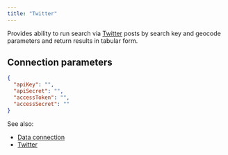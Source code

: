 ```yaml
---
title: "Twitter"
---
```


Provides ability to run search via [Twitter](https://twitter.com/) posts by search key and geocode parameters and return
results in tabular form.

## Connection parameters

```json
{
  "apiKey": "",
  "apiSecret": "",
  "accessToken": "",
  "accessSecret": ""
}
```

See also:

* [Data connection](../../access.md#data-connection)
* [Twitter](https://twitter.com/)
